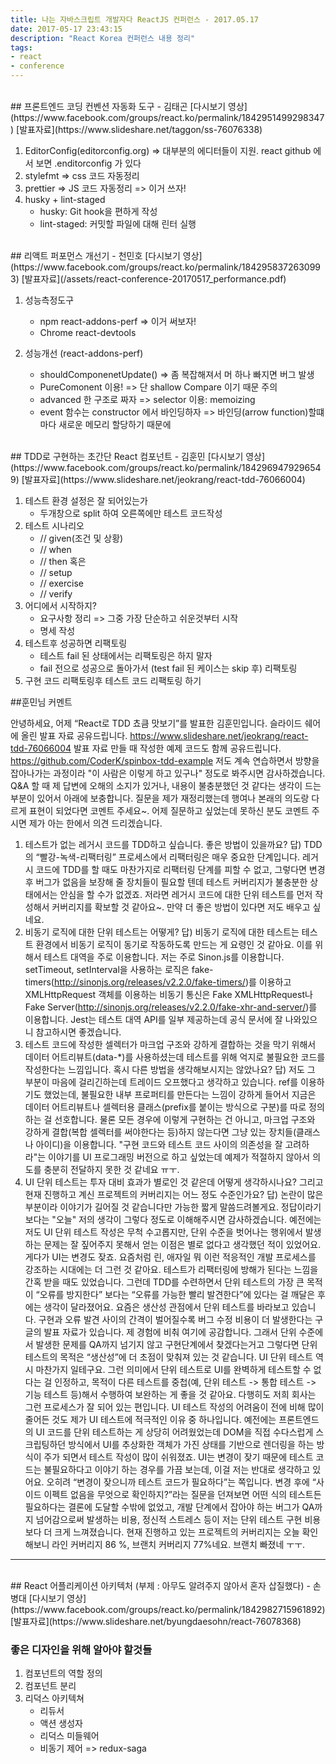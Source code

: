 ```yaml
---
title: 나는 자바스크립트 개발자다 ReactJS 컨퍼런스 - 2017.05.17
date: 2017-05-17 23:43:15
description: "React Korea 컨퍼런스 내용 정리"
tags: 
- react
- conference
---
```

<!-- more -->

<br>
## 프론트엔드 코딩 컨벤션 자동화 도구 - 김태곤
[다시보기 영상](https://www.facebook.com/groups/react.ko/permalink/1842951499298347)
[발표자료](https://www.slideshare.net/taggon/ss-76076338)

1. EditorConfig(editorconfig.org) => 대부분의 에디터들이 지원. react github 에서 보면 .enditorconfig 가 있다
2. stylefmt => css 코드 자동정리
3. prettier => JS 코드 자동정리 => 이거 쓰자!
4. husky + lint-staged
	- husky: Git hook을 편하게 작성
	- lint-staged: 커밋할 파일에 대해 린터 실행

<br>
## 리액트 퍼포먼스 개선기 - 천민호
[다시보기 영상](https://www.facebook.com/groups/react.ko/permalink/1842958372630993)
[발표자료](/assets/react-conference-20170517_performance.pdf)

1. 성능측정도구
	- npm react-addons-perf => 이거 써보자!
	- Chrome react-devtools
	
2. 성능개선 (react-addons-perf)
	- shouldComponenetUpdate() => 좀 복잡해져서 머 하나 빠지면 버그 발생
	- PureComonent 이용! => 단 shallow Compare 이기 때문 주의
	- advanced 한 구조로 짜자 => selector 이용: memoizing
	- event 함수는 constructor 에서 바인딩하자 => 바인딩(arrow function)할떄마다 새로운 메모리 할당하기 때문에

<br>
## TDD로 구현하는 초간단 React 컴포넌트 - 김훈민
[다시보기 영상](https://www.facebook.com/groups/react.ko/permalink/1842969479296549)
[발표자료](https://www.slideshare.net/jeokrang/react-tdd-76066004)

1. 테스트 환경 설정은 잘 되어있는가
	- 두개창으로 split 하여 오른쪽에만 테스트 코드작성
2. 테스트 시나리오
	- // given(조건 및 상황)
	- // when
	- // then
	혹은
	- // setup
	- // exercise
	- // verify
3. 어디에서 시작하지?
	- 요구사항 정리 => 그중 가장 단순하고 쉬운것부터 시작
	- 명세 작성
4. 테스트후 성공하면 리팩토링
	* 테스트 fail 된 상태에서는 리팩토링은 하지 말자
	* fail 전으로 성공으로 돌아가서 (test fail 된 케이스는 skip 후) 리팩토링
5. 구현 코드 리팩토링후 테스트 코드 리팩토링 하기


##훈민님 커멘트

안녕하세요, 어제 “React로 TDD 쵸큼 맛보기”를 발표한 김훈민입니다. 슬라이드 쉐어에 올린 발표 자료 공유드립니다.
https://www.slideshare.net/jeokrang/react-tdd-76066004
발표 자료 만들 때 작성한 예제 코드도 함께 공유드립니다.
https://github.com/CoderK/spinbox-tdd-example
저도 계속 연습하면서 방향을 잡아나가는 과정이라 "이 사람은 이렇게 하고 있구나" 정도로 봐주시면 감사하겠습니다.
Q&A 할 때 제 답변에 오해의 소지가 있거나, 내용이 불충분했던 것 같다는 생각이 드는 부분이 있어서 아래에 보충합니다. 질문을 제가 재정리했는데 행여나 본래의 의도랑 다르게 표현이 되었다면 코멘트 주세요~.
어제 질문하고 싶었는데 못하신 분도 코멘트 주시면 제가 아는 한에서 의견 드리겠습니다.

1. 테스트가 없는 레거시 코드를 TDD하고 싶습니다. 좋은 방법이 있을까요?
답)
TDD의 “빨강-녹색-리팩터링” 프로세스에서 리팩터링은 매우 중요한 단계입니다. 레거시 코드에 TDD를 할 때도 마찬가지로 리팩터링 단계를 피할 수 없고, 그렇다면 변경 후 버그가 없음을 보장해 줄 장치들이 필요할 텐데 테스트 커버리지가 불충분한 상태에서는 안심을 할 수가 없겠죠. 저라면 레거시 코드에 대한 단위 테스트를 먼저 작성해서 커버리지를 확보할 것 같아요~. 만약 더 좋은 방법이 있다면 저도 배우고 싶네요.
2. 비동기 로직에 대한 단위 테스트는 어떻게?
답)
비동기 로직에 대한 테스트는 테스트 환경에서 비동기 로직이 동기로 작동하도록 만드는 게 요령인 것 같아요. 이를 위해서 테스트 대역을 주로 이용합니다. 저는 주로 Sinon.js를 이용합니다. setTimeout, setInterval을 사용하는 로직은 fake-timers(http://sinonjs.org/releases/v2.2.0/fake-timers/)를 이용하고 XMLHttpRequest 객체를 이용하는 비동기 통신은 Fake XMLHttpRequest나 Fake Server(http://sinonjs.org/releases/v2.2.0/fake-xhr-and-server/)를 이용합니다. Jest는 테스트 대역 API를 일부 제공하는데 공식 문서에 잘 나와있으니 참고하시면 좋겠습니다.
3. 테스트 코드에 작성한 셀렉터가 마크업 구조와 강하게 결합하는 것을 막기 위해서 데이터 어트리뷰트(data-*)를 사용하셨는데 테스트를 위해 억지로 불필요한 코드를 작성한다는 느낌입니다. 혹시 다른 방법을 생각해보시지는 않았나요?
답)
저도 그 부분이 마음에 걸리긴하는데 트레이드 오프했다고 생각하고 있습니다. ref를 이용하기도 했었는데, 불필요한 내부 프로퍼티를 만든다는 느낌이 강하게 들어서 지금은 데이터 어트리뷰트나 셀렉터용 클래스(prefix를 붙이는 방식으로 구분)를 따로 정의하는 걸 선호합니다. 물론 모든 경우에 이렇게 구현하는 건 아니고, 마크업 구조와 강하게 결합(복합 셀렉터를 써야한다는 등)하지 않는다면 그냥 있는 장치들(클래스나 아이디)을 이용합니다. "구현 코드와 테스트 코드 사이의 의존성을 잘 고려하라"는 이야기를 UI 프로그래밍 버전으로 하고 싶었는데 예제가 적절하지 않아서 의도를 충분히 전달하지 못한 것 같네요 ㅠㅜ.
4. UI 단위 테스트는 투자 대비 효과가 별로인 것 같은데 어떻게 생각하시나요? 그리고 현재 진행하고 계신 프로젝트의 커버리지는 어느 정도 수준인가요?
답)
논란이 많은 부분이라 이야기가 길어질 것 같습니다만 가능한 짧게 말씀드려볼게요. 정답이라기 보다는 "오늘" 저의 생각이 그렇다 정도로 이해해주시면 감사하겠습니다.
예전에는 저도 UI 단위 테스트 작성은 무척 수고롭지만, 단위 수준을 벗어나는 행위에서 발생하는 문제는 잘 짚어주지 못해서 얻는 이점은 별로 없다고 생각했던 적이 있었어요. 게다가 UI는 변경도 잦죠. 요즘처럼 린, 애자일 뭐 이런 적응적인 개발 프로세스를 강조하는 시대에는 더 그런 것 같아요. 테스트가 리팩터링에 방해가 된다는 느낌을 간혹 받을 때도 있었습니다.
그런데 TDD를 수련하면서 단위 테스트의 가장 큰 목적이 “오류를 방지한다” 보다는 “오류를 가능한 빨리 발견한다”에 있다는 걸 깨달은 후에는 생각이 달라졌어요. 요즘은 생산성 관점에서 단위 테스트를 바라보고 있습니다. 구현과 오류 발견 사이의 간격이 벌어질수록 버그 수정 비용이 더 발생한다는 구글의 발표 자료가 있습니다. 제 경험에 비춰 여기에 공감합니다. 그래서 단위 수준에서 발생한 문제를 QA까지 넘기지 않고 구현단계에서 찾겠다는거고 그렇다면 단위 테스트의 목적은 “생산성”에 더 초점이 맞춰져 있는 것 같습니다. UI 단위 테스트 역시 마찬가지 일테구요.
그런 의미에서 단위 테스트로 UI를 완벽하게 테스트할 수 없다는 걸 인정하고, 목적이 다른 테스트를 중첩(예, 단위 테스트 -> 통합 테스트 -> 기능 테스트 등)해서 수행하여 보완하는 게 좋을 것 같아요. 다행히도 저희 회사는 그런 프로세스가 잘 되어 있는 편입니다.
UI 테스트 작성의 어려움이 전에 비해 많이 줄어든 것도 제가 UI 테스트에 적극적인 이유 중 하나입니다. 예전에는 프론트엔드의 UI 코드를 단위 테스트하는 게 상당히 어려웠었는데 DOM을 직접 수다스럽게 스크립팅하던 방식에서 UI를 추상화한 객체가 가진 상태를 기반으로 렌더링을 하는 방식이 주가 되면서 테스트 작성이 많이 쉬워졌죠.
UI는 변경이 잦기 때문에 테스트 코드는 불필요하다고 이야기 하는 경우를 가끔 보는데, 이걸 저는 반대로 생각하고 있어요. 오히려 “변경이 잦으니까 테스트 코드가 필요하다”는 쪽입니다. 변경 후에 “사이드 이펙트 없음을 무엇으로 확인하지?”라는 질문을 던져보면 어떤 식의 테스트든 필요하다는 결론에 도달할 수밖에 없었고, 개발 단계에서 잡아야 하는 버그가 QA까지 넘어감으로써 발생하는 비용, 정신적 스트레스 등이 저는 단위 테스트 구현 비용 보다 더 크게 느껴졌습니다.
현재 진행하고 있는 프로젝트의 커버리지는 오늘 확인해보니 라인 커버리지 86 %, 브랜치 커버리지 77%네요. 브랜치 빠졌네 ㅜㅜ.
***

<br>
## React 어플리케이션 아키텍처 (부제 : 아무도 알려주지 않아서 혼자 삽질했다) - 손병대
[다시보기 영상](https://www.facebook.com/groups/react.ko/permalink/1842982715961892)
[발표자료](https://www.slideshare.net/byungdaesohn/react-76078368)

### 좋은 디자인을 위해 알아야 할것들
1. 컴포넌트의 역할 정의
2. 컴포넌트 분리
3. 리덕스 아키텍쳐
	- 리듀서
	- 액션 생성자
	- 리덕스 미들웨어
	- 비동기 제어 => redux-saga






